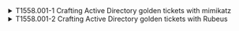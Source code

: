 <details>
<summary>T1558.001-1 Crafting Active Directory golden tickets with mimikatz
</summary>
<pre>$ NA </pre>
</details>
<details>
<summary>T1558.001-2 Crafting Active Directory golden tickets with Rubeus
</summary>
<pre>$ NA </pre>
</details>
